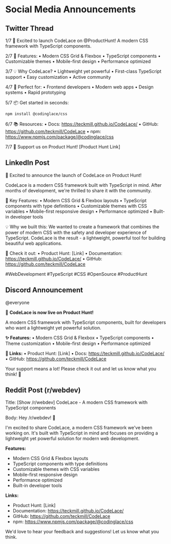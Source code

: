 # Social Media Announcements

## Twitter Thread
1/7 🎉 Excited to launch CodeLace on @ProductHunt! A modern CSS framework with TypeScript components.

2/7 🎨 Features:
• Modern CSS Grid & Flexbox
• TypeScript components
• Customizable themes
• Mobile-first design
• Performance optimized

3/7 💡 Why CodeLace?
• Lightweight yet powerful
• First-class TypeScript support
• Easy customization
• Active community

4/7 🚀 Perfect for:
• Frontend developers
• Modern web apps
• Design systems
• Rapid prototyping

5/7 📦 Get started in seconds:
```bash
npm install @codinglace/css
```

6/7 📚 Resources:
• Docs: https://teckmill.github.io/CodeLace/
• GitHub: https://github.com/teckmill/CodeLace
• npm: https://www.npmjs.com/package/@codinglace/css

7/7 🙏 Support us on Product Hunt!
[Product Hunt Link]

## LinkedIn Post
🎉 Excited to announce the launch of CodeLace on Product Hunt!

CodeLace is a modern CSS framework built with TypeScript in mind. After months of development, we're thrilled to share it with the community.

🎨 Key Features:
• Modern CSS Grid & Flexbox layouts
• TypeScript components with type definitions
• Customizable themes with CSS variables
• Mobile-first responsive design
• Performance optimized
• Built-in developer tools

💡 Why we built this:
We wanted to create a framework that combines the power of modern CSS with the safety and developer experience of TypeScript. CodeLace is the result - a lightweight, powerful tool for building beautiful web applications.

🔗 Check it out:
• Product Hunt: [Link]
• Documentation: https://teckmill.github.io/CodeLace/
• GitHub: https://github.com/teckmill/CodeLace

#WebDevelopment #TypeScript #CSS #OpenSource #ProductHunt

## Discord Announcement
@everyone 

🎉 **CodeLace is now live on Product Hunt!**

A modern CSS framework with TypeScript components, built for developers who want a lightweight yet powerful solution.

**✨ Features:**
• Modern CSS Grid & Flexbox
• TypeScript components
• Theme customization
• Mobile-first design
• Performance optimized

**🔗 Links:**
• Product Hunt: [Link]
• Docs: https://teckmill.github.io/CodeLace/
• GitHub: https://github.com/teckmill/CodeLace

Your support means a lot! Please check it out and let us know what you think! 🙏

## Reddit Post (r/webdev)
Title: [Show /r/webdev] CodeLace - A modern CSS framework with TypeScript components

Body:
Hey /r/webdev! 👋

I'm excited to share CodeLace, a modern CSS framework we've been working on. It's built with TypeScript in mind and focuses on providing a lightweight yet powerful solution for modern web development.

**Features:**
- Modern CSS Grid & Flexbox layouts
- TypeScript components with type definitions
- Customizable themes with CSS variables
- Mobile-first responsive design
- Performance optimized
- Built-in developer tools

**Links:**
- Product Hunt: [Link]
- Documentation: https://teckmill.github.io/CodeLace/
- GitHub: https://github.com/teckmill/CodeLace
- npm: https://www.npmjs.com/package/@codinglace/css

We'd love to hear your feedback and suggestions! Let us know what you think.
